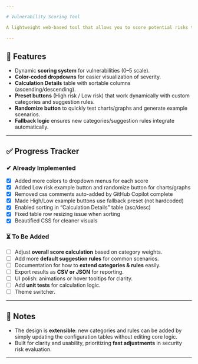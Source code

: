 ```yaml
---

# Vulnerability Scoring Tool

A lightweight web-based tool that allows you to score potential risks to a company and determine how soon they should be addressed. It also provides potential solutions and visual insights for decision-making.

---
```


## 🚀 Features

* Dynamic **scoring system** for vulnerabilities (0–5 scale).
* **Color-coded dropdowns** for easier visualization of severity.
* **Calculation Details** table with sortable columns (ascending/descending).
* **Preset buttons** (High risk / Low risk) that work dynamically with custom categories and suggestion rules.
* **Randomize button** to quickly test charts/graphs and generate example scenarios.
* **Fallback logic** ensures new categories/suggestion rules integrate automatically.

---

## ✅ Progress Tracker

### ✔ Already Implemented

* [x] Added more colors to dropdown menus for each score
* [x] Added Low risk example button and randomize button for charts/graphs
* [x] Removed css comments auto-added by GitHub Copilot complete
* [x] Made High/Low example buttons use fallback preset (not hardcoded)
* [x] Enabled sorting in “Calculation Details” table (asc/desc)
* [x] Fixed table row resizing issue when sorting
* [x] Beautified CSS for cleaner visuals

### ⏳ To Be Added

* [ ] Adjust **overall score calculation** based on category weights.
* [ ] Add more **default suggestion rules** for common scenarios.
* [ ] Documentation for how to **extend categories & rules** easily.
* [ ] Export results as **CSV or JSON** for reporting.
* [ ] UI polish: animations or hover tooltips for clarity.
* [ ] Add **unit tests** for calculation logic.
* [ ] Theme switcher.

---

## 📌 Notes

* The design is **extensible**: new categories and rules can be added by simply updating the configuration tables without editing core logic.
* Built for clarity and usability, prioritizing **fast adjustments** in security risk evaluation.

---
